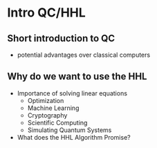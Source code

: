 # Intro QC/HHL

## Short introduction to QC

- potential advantages over classical computers

## Why do we want to use the HHL

- Importance of solving linear equations
    - Optimization
    - Machine Learning
    - Cryptography
    - Scientific Computing
    - Simulating Quantum Systems
- What does the HHL Algorithm Promise?